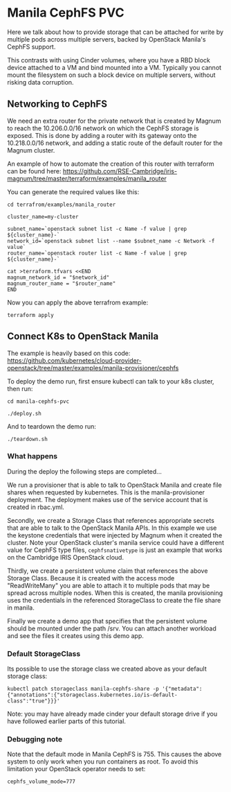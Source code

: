 # Manila CephFS PVC

Here we talk about how to provide storage that can be attached for write
by multiple pods across multiple servers, backed by OpenStack Manila's
CephFS support.

This contrasts with using Cinder volumes, where you have a RBD block device
attached to a VM and bind mounted into a VM. Typically you cannot mount the
filesystem on such a block device on multiple servers, without risking data
corruption.

## Networking to CephFS

We need an extra router for the private network that is created by Magnum to
reach the 10.206.0.0/16 network on which the CephFS storage is exposed.
This is done by adding a router with its gateway onto the 10.218.0.0/16
network, and adding a static route of the default router for the Magnum
cluster.

An example of how to automate the creation of this router with terraform
can be found here:
https://github.com/RSE-Cambridge/iris-magnum/tree/master/terraform/examples/manila_router

You can generate the required values like this:

    cd terrafrom/examples/manila_router
    
    cluster_name=my-cluster
    
    subnet_name=`openstack subnet list -c Name -f value | grep ${cluster_name}-`
    network_id=`openstack subnet list --name $subnet_name -c Network -f value`
    router_name=`openstack router list -c Name -f value | grep ${cluster_name}-`
    
    cat >terraform.tfvars <<END
    magnum_network_id = "$network_id"
    magnum_router_name = "$router_name"
    END

Now you can apply the above terrafrom example:

    terraform apply

## Connect K8s to OpenStack Manila

The example is heavily based on this code:
https://github.com/kubernetes/cloud-provider-openstack/tree/master/examples/manila-provisioner/cephfs

To deploy the demo run, first ensure kubectl can talk to your k8s cluster,
then run:

    cd manila-cephfs-pvc
    
    ./deploy.sh

And to teardown the demo run:

    ./teardown.sh

### What happens

During the deploy the following steps are completed...

We run a provisioner that is able to talk to OpenStack Manila and create
file shares when requested by kubernetes. This is the manila-provisioner
deployment. The deployment makes use of the service account that is created
in rbac.yml.

Secondly, we create a Storage Class that references appropriate secrets
that are able to talk to the OpenStack Manila APIs. In this example we use
the keystone credentials that were injected by Magnum when it created the
cluster. Note your OpenStack cluster's manila service could have a
different value for CephFS type files, `cephfsnativetype` is just an example
that works on the Cambridge IRIS OpenStack cloud.

Thirdly, we create a persistent volume claim that references the above
Storage Class. Because it is created with the access mode "ReadWriteMany"
you are able to attach it to multiple pods that may be spread across
multiple nodes. When this is created, the manila provisioning uses the
credentials in the referenced StorageClass to create the file share
in manila.

Finally we create a demo app that specifies that the persistent volume should
be mounted under the path /srv. You can attach another workload and see the
files it creates using this demo app.

### Default StorageClass

Its possible to use the storage class we created above as your default
storage class:

    kubectl patch storageclass manila-cephfs-share -p '{"metadata": {"annotations":{"storageclass.kubernetes.io/is-default-class":"true"}}}'

Note: you may have already made cinder your default storage drive if you have
followed earlier parts of this tutorial.

### Debugging note

Note that the default mode in Manila CephFS is 755. This causes the
above system to only work when you run containers as root. To avoid this
limitation your OpenStack operator needs to set:

    cephfs_volume_mode=777
